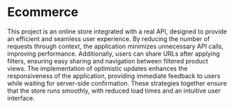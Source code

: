 # Ecommerce

This project is an online store integrated with a real API, designed to provide an efficient and seamless user experience. By reducing the number of requests through context, the application minimizes unnecessary API calls, improving performance. Additionally, users can share URLs after applying filters, ensuring easy sharing and navigation between filtered product views. The implementation of optimistic updates enhances the responsiveness of the application, providing immediate feedback to users while waiting for server-side confirmation. These strategies together ensure that the store runs smoothly, with reduced load times and an intuitive user interface.
